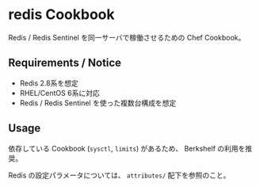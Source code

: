 redis Cookbook
==============

Redis / Redis Sentinel を同一サーバで稼働させるための Chef Cookbook。

Requirements / Notice
---------------------

- Redis 2.8系を想定
- RHEL/CentOS 6系に対応
- Redis / Redis Sentinel を使った複数台構成を想定

Usage
-----

依存している Cookbook (`sysctl`, `limits`) があるため、 Berkshelf の利用を推奨。

Redis の設定パラメータについては、 `attributes/` 配下を参照のこと。

